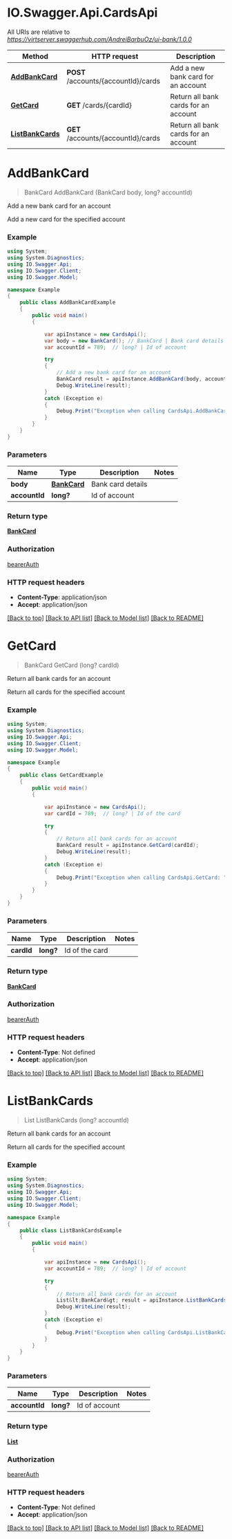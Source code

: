 # IO.Swagger.Api.CardsApi

All URIs are relative to *https://virtserver.swaggerhub.com/AndreiBarbuOz/ui-bank/1.0.0*

Method | HTTP request | Description
------------- | ------------- | -------------
[**AddBankCard**](CardsApi.md#addbankcard) | **POST** /accounts/{accountId}/cards | Add a new bank card for an account
[**GetCard**](CardsApi.md#getcard) | **GET** /cards/{cardId} | Return all bank cards for an account
[**ListBankCards**](CardsApi.md#listbankcards) | **GET** /accounts/{accountId}/cards | Return all bank cards for an account

<a name="addbankcard"></a>
# **AddBankCard**
> BankCard AddBankCard (BankCard body, long? accountId)

Add a new bank card for an account

Add a new card for the specified account

### Example
```csharp
using System;
using System.Diagnostics;
using IO.Swagger.Api;
using IO.Swagger.Client;
using IO.Swagger.Model;

namespace Example
{
    public class AddBankCardExample
    {
        public void main()
        {

            var apiInstance = new CardsApi();
            var body = new BankCard(); // BankCard | Bank card details
            var accountId = 789;  // long? | Id of account

            try
            {
                // Add a new bank card for an account
                BankCard result = apiInstance.AddBankCard(body, accountId);
                Debug.WriteLine(result);
            }
            catch (Exception e)
            {
                Debug.Print("Exception when calling CardsApi.AddBankCard: " + e.Message );
            }
        }
    }
}
```

### Parameters

Name | Type | Description  | Notes
------------- | ------------- | ------------- | -------------
 **body** | [**BankCard**](BankCard.md)| Bank card details | 
 **accountId** | **long?**| Id of account | 

### Return type

[**BankCard**](BankCard.md)

### Authorization

[bearerAuth](../README.md#bearerAuth)

### HTTP request headers

 - **Content-Type**: application/json
 - **Accept**: application/json

[[Back to top]](#) [[Back to API list]](../README.md#documentation-for-api-endpoints) [[Back to Model list]](../README.md#documentation-for-models) [[Back to README]](../README.md)
<a name="getcard"></a>
# **GetCard**
> BankCard GetCard (long? cardId)

Return all bank cards for an account

Return all cards for the specified account

### Example
```csharp
using System;
using System.Diagnostics;
using IO.Swagger.Api;
using IO.Swagger.Client;
using IO.Swagger.Model;

namespace Example
{
    public class GetCardExample
    {
        public void main()
        {

            var apiInstance = new CardsApi();
            var cardId = 789;  // long? | Id of the card

            try
            {
                // Return all bank cards for an account
                BankCard result = apiInstance.GetCard(cardId);
                Debug.WriteLine(result);
            }
            catch (Exception e)
            {
                Debug.Print("Exception when calling CardsApi.GetCard: " + e.Message );
            }
        }
    }
}
```

### Parameters

Name | Type | Description  | Notes
------------- | ------------- | ------------- | -------------
 **cardId** | **long?**| Id of the card | 

### Return type

[**BankCard**](BankCard.md)

### Authorization

[bearerAuth](../README.md#bearerAuth)

### HTTP request headers

 - **Content-Type**: Not defined
 - **Accept**: application/json

[[Back to top]](#) [[Back to API list]](../README.md#documentation-for-api-endpoints) [[Back to Model list]](../README.md#documentation-for-models) [[Back to README]](../README.md)
<a name="listbankcards"></a>
# **ListBankCards**
> List<BankCard> ListBankCards (long? accountId)

Return all bank cards for an account

Return all cards for the specified account

### Example
```csharp
using System;
using System.Diagnostics;
using IO.Swagger.Api;
using IO.Swagger.Client;
using IO.Swagger.Model;

namespace Example
{
    public class ListBankCardsExample
    {
        public void main()
        {

            var apiInstance = new CardsApi();
            var accountId = 789;  // long? | Id of account

            try
            {
                // Return all bank cards for an account
                List&lt;BankCard&gt; result = apiInstance.ListBankCards(accountId);
                Debug.WriteLine(result);
            }
            catch (Exception e)
            {
                Debug.Print("Exception when calling CardsApi.ListBankCards: " + e.Message );
            }
        }
    }
}
```

### Parameters

Name | Type | Description  | Notes
------------- | ------------- | ------------- | -------------
 **accountId** | **long?**| Id of account | 

### Return type

[**List<BankCard>**](BankCard.md)

### Authorization

[bearerAuth](../README.md#bearerAuth)

### HTTP request headers

 - **Content-Type**: Not defined
 - **Accept**: application/json

[[Back to top]](#) [[Back to API list]](../README.md#documentation-for-api-endpoints) [[Back to Model list]](../README.md#documentation-for-models) [[Back to README]](../README.md)
